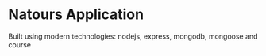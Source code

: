 # Natours Application

Built using modern technologies: nodejs, express, mongodb, mongoose and course
